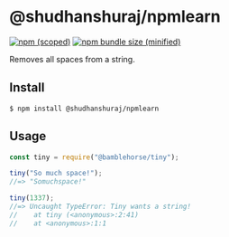 # @shudhanshuraj/npmlearn

[![npm (scoped)](https://img.shields.io/npm/v/@shduhanshuraj/npmlearn.svg)](https://www.npmjs.com/package/@shudhanshuraj/npmlearn)
[![npm bundle size (minified)](https://img.shields.io/bundlephobia/min/@shudhanshuraj/npmlearn.svg)](https://www.npmjs.com/package/@shudhanshuraj/npmlearn)

Removes all spaces from a string.

## Install

```
$ npm install @shudhanshuraj/npmlearn
```

## Usage

```js
const tiny = require("@bamblehorse/tiny");

tiny("So much space!");
//=> "Somuchspace!"

tiny(1337);
//=> Uncaught TypeError: Tiny wants a string!
//    at tiny (<anonymous>:2:41)
//    at <anonymous>:1:1
```
